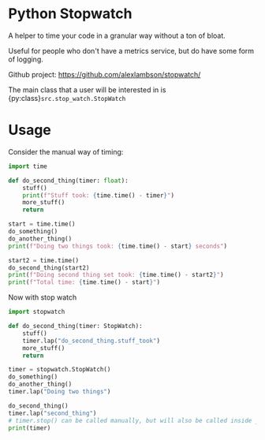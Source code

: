 # Python Stopwatch

A helper to time your code in a granular way without a ton of bloat.

Useful for people who don't have a metrics service, but do have some form of logging.

Github project: https://github.com/alexlambson/stopwatch/

The main class that a user will be interested in is {py:class}`src.stop_watch.StopWatch`


# Usage

Consider the manual way of timing:

```python
import time

def do_second_thing(timer: float):
    stuff()
    print(f"Stuff took: {time.time() - timer}")
    more_stuff()
    return

start = time.time()
do_something()
do_another_thing()
print(f"Doing two things took: {time.time() - start} seconds")

start2 = time.time()
do_second_thing(start2)
print(f"Doing second thing set took: {time.time() - start2}")
print(f"Total time: {time.time() - start}")
```

Now with stop watch

```python
import stopwatch

def do_second_thing(timer: StopWatch):
    stuff()
    timer.lap("do_second_thing.stuff_took")
    more_stuff()
    return

timer = stopwatch.StopWatch()
do_something()
do_another_thing()
timer.lap("Doing two things")

do_second_thing()
timer.lap("second_thing")
# timer.stop() can be called manually, but will also be called inside __str__
print(timer)
```
